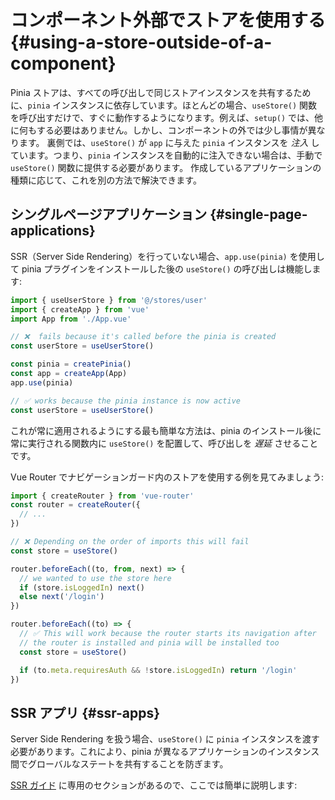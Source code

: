 # コンポーネント外部でストアを使用する {#using-a-store-outside-of-a-component}

Pinia ストアは、すべての呼び出しで同じストアインスタンスを共有するために、`pinia` インスタンスに依存しています。ほとんどの場合、`useStore()` 関数を呼び出すだけで、すぐに動作するようになります。例えば、`setup()` では、他に何もする必要はありません。しかし、コンポーネントの外では少し事情が異なります。
裏側では、`useStore()` が `app` に与えた `pinia` インスタンスを _注入_ しています。つまり、`pinia` インスタンスを自動的に注入できない場合は、手動で `useStore()` 関数に提供する必要があります。
作成しているアプリケーションの種類に応じて、これを別の方法で解決できます。

## シングルページアプリケーション {#single-page-applications}

SSR（Server Side Rendering）を行っていない場合、`app.use(pinia)` を使用して pinia プラグインをインストールした後の `useStore()` の呼び出しは機能します:

```js
import { useUserStore } from '@/stores/user'
import { createApp } from 'vue'
import App from './App.vue'

// ❌  fails because it's called before the pinia is created
const userStore = useUserStore()

const pinia = createPinia()
const app = createApp(App)
app.use(pinia)

// ✅ works because the pinia instance is now active
const userStore = useUserStore()
```

これが常に適用されるようにする最も簡単な方法は、pinia のインストール後に常に実行される関数内に `useStore()` を配置して、呼び出しを _遅延_ させることです。

Vue Router でナビゲーションガード内のストアを使用する例を見てみましょう:

```js
import { createRouter } from 'vue-router'
const router = createRouter({
  // ...
})

// ❌ Depending on the order of imports this will fail
const store = useStore()

router.beforeEach((to, from, next) => {
  // we wanted to use the store here
  if (store.isLoggedIn) next()
  else next('/login')
})

router.beforeEach((to) => {
  // ✅ This will work because the router starts its navigation after
  // the router is installed and pinia will be installed too
  const store = useStore()

  if (to.meta.requiresAuth && !store.isLoggedIn) return '/login'
})
```

## SSR アプリ {#ssr-apps}

Server Side Rendering を扱う場合、`useStore()` に `pinia` インスタンスを渡す必要があります。これにより、pinia が異なるアプリケーションのインスタンス間でグローバルなステートを共有することを防ぎます。

[SSR ガイド](/ja/ssr/index.md) に専用のセクションがあるので、ここでは簡単に説明します:
